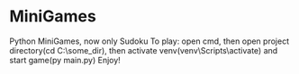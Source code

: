 # MiniGames
Python MiniGames, now only Sudoku
To play:
  open cmd, then
  open project directory(cd C:\some_dir), then
  activate venv(venv\Scripts\activate)
  and start game(py main.py)
Enjoy!
